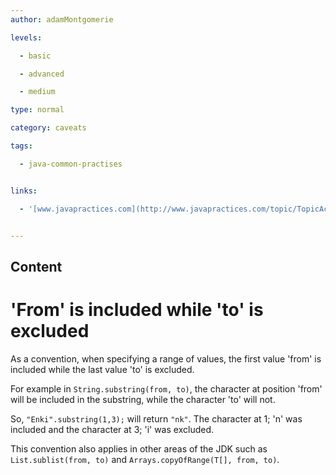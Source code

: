 ```yaml
---
author: adamMontgomerie

levels:

  - basic

  - advanced

  - medium

type: normal

category: caveats

tags:

  - java-common-practises


links:

  - '[www.javapractices.com](http://www.javapractices.com/topic/TopicAction.do?Id=214){website}'


---
```

## Content
# 'From' is included while 'to' is excluded

As a convention, when specifying a range of values, the first value 'from' is included while the last value 'to' is excluded. 

For example in `String.substring(from, to)`, the character at position 'from' will be included in the substring, while the character 'to' will not. 

So, `"Enki".substring(1,3);` will return `"nk"`. The character at 1; 'n' was included and the character at 3; 'i' was excluded.

This convention also applies in other areas of the JDK such as `List.sublist(from, to)` and 
`Arrays.copyOfRange(T[], from, to)`.

